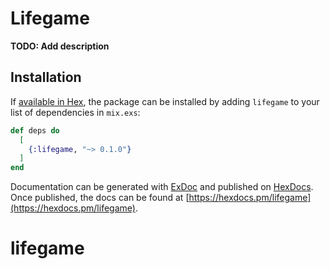 # Lifegame

**TODO: Add description**

## Installation

If [available in Hex](https://hex.pm/docs/publish), the package can be installed
by adding `lifegame` to your list of dependencies in `mix.exs`:

```elixir
def deps do
  [
    {:lifegame, "~> 0.1.0"}
  ]
end
```

Documentation can be generated with [ExDoc](https://github.com/elixir-lang/ex_doc)
and published on [HexDocs](https://hexdocs.pm). Once published, the docs can
be found at [https://hexdocs.pm/lifegame](https://hexdocs.pm/lifegame).

# lifegame
